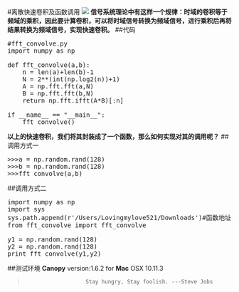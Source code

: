 #离散快速卷积及函数调用
![](/Users/Lovingmylove521/Desktop/kjl.github.matlab/images/helloworld.jpg)
**信号系统理论中有这样一个规律：时域的卷积等于频域的乘积，因此要计算卷积，可以将时域信号转换为频域信号，进行乘积后再将结果转换为频域信号，实现快速卷积。**
##代码
<pre>
#fft_convolve.py
import numpy as np

def fft_convolve(a,b):
    n = len(a)+len(b)-1
    N = 2**(int(np.log2(n))+1)
    A = np.fft.fft(a,N)
    B = np.fft.fft(b,N)
    return np.fft.ifft(A*B)[:n]
    
if __name__ == "__main__":
    fft_convolve()
</pre>
**以上的快速卷积，我们将其封装成了一个函数，那么如何实现对其的调用呢？**
##调用方式一
<pre>
>>>a = np.random.rand(128)
>>>b = np.random.rand(128)
>>>fft_convolve(a,b)
</pre>
##调用方式二
<pre>
import numpy as np
import sys
sys.path.append(r'/Users/Lovingmylove521/Downloads')#函数地址
from fft_convolve import fft_convolve

y1 = np.random.rand(128)
y2 = np.random.rand(128)
print fft_convolve(y1,y2)
</pre>
##测试环境
**Canopy** version:1.6.2 for **Mac** OSX 10.11.3
>                        Stay hungry, Stay foolish. ---Steve Jobs
